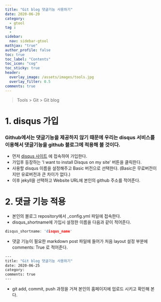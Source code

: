```yaml
---
title: "Git blog 댓글기능 사용하기"
date: 2020-06-20
category:
  - gtool
tag :
  -
sidebar:
  nav: sidebar-gtool
mathjax: "true"
author_profile: false
toc: true
toc_label: "Contents"
toc_icon: "cog"
toc_sticky: true
header:
  overlay_image: /assets/images/tools.jpg
  overlay_filter: 0.5
comments: true
---
```


> Tools > Git > Git blog



# 1. disqus 가입

### Github에서는 댓글기능을 제공하지 않기 때문에 우리는 disqus 서비스를 이용해서 댓글기능을 github 블로그에 적용해 볼 것이다.
- 먼저 [disqus 사이트](https://disqus.com) 에 접속하여 가입한다.
- 가입후 등장하는 'I want to install Disqus on my site' 버튼을 클릭한다.
- 사용할 disqus 이름을 설정해주고 Basic 버전으로 선택한다. (Basic은 무료버전이지만 유료버전과 큰 차이가 없다.)
- 이후 jekyll을 선택하고 Website URL에 본인의 github 주소를 적어준다.

# 2. 댓글 기능 적용

- 본인의 블로그 repository에서 _config.yml 파일에 접속한다.
- disqus_shortname에 가입시 설정한 이름을 다음과 같이 적어준다.
```h
disqus_shortname: 'disqus_name'
```
- 댓글 기능이 필요한 markdown post 파일에 들어가 처음 layout 설정 부분에 comments: True 로 적어준다. 
```bash
---
title: "Git blog 댓글기능 사용하기"
date: 2020-06-25
category:
comments: true
---
```
- git add, commit, push 과정을 거쳐 본인의 홈페이지에 업로드 시키고 확인해 본다.


<br><br>
